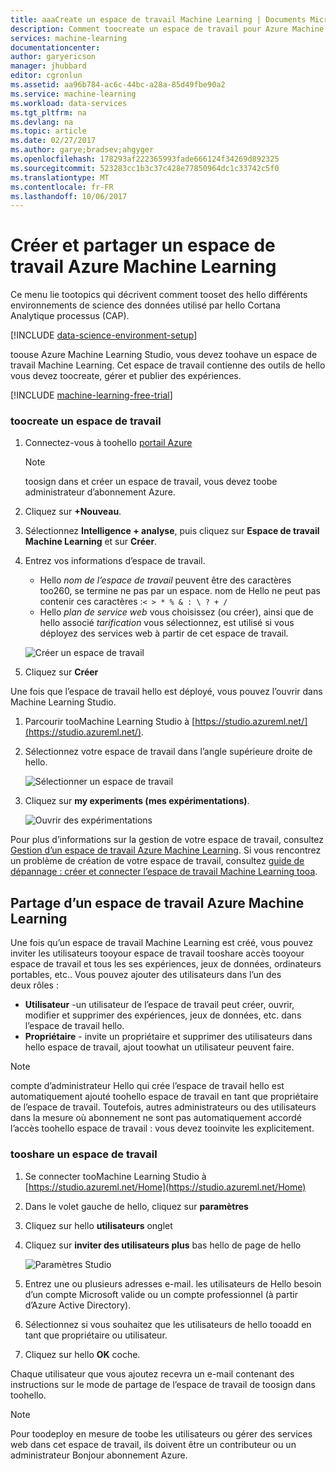 ```yaml
---
title: aaaCreate un espace de travail Machine Learning | Documents Microsoft
description: Comment toocreate un espace de travail pour Azure Machine Learning Studio
services: machine-learning
documentationcenter: 
author: garyericson
manager: jhubbard
editor: cgronlun
ms.assetid: aa96b784-ac6c-44bc-a28a-85d49fbe90a2
ms.service: machine-learning
ms.workload: data-services
ms.tgt_pltfrm: na
ms.devlang: na
ms.topic: article
ms.date: 02/27/2017
ms.author: garye;bradsev;ahgyger
ms.openlocfilehash: 178293af222365993fade666124f34269d892325
ms.sourcegitcommit: 523283cc1b3c37c428e77850964dc1c33742c5f0
ms.translationtype: MT
ms.contentlocale: fr-FR
ms.lasthandoff: 10/06/2017
---
```

# <a name="create-and-share-an-azure-machine-learning-workspace"></a>Créer et partager un espace de travail Azure Machine Learning
Ce menu lie tootopics qui décrivent comment tooset des hello différents environnements de science des données utilisé par hello Cortana Analytique processus (CAP).

[!INCLUDE [data-science-environment-setup](../../includes/cap-setup-environments.md)]

toouse Azure Machine Learning Studio, vous devez toohave un espace de travail Machine Learning. Cet espace de travail contienne des outils de hello vous devez toocreate, gérer et publier des expériences.

[!INCLUDE [machine-learning-free-trial](../../includes/machine-learning-free-trial.md)]

### <a name="toocreate-a-workspace"></a>toocreate un espace de travail
1. Connectez-vous à toohello [portail Azure](https://portal.azure.com/)

    > [!NOTE]
    > toosign dans et créer un espace de travail, vous devez toobe administrateur d’abonnement Azure. 
    >
    > 

2. Cliquez sur **+Nouveau**.

3. Sélectionnez **Intelligence + analyse**, puis cliquez sur **Espace de travail Machine Learning** et sur **Créer**.

4. Entrez vos informations d’espace de travail.

    - Hello *nom de l’espace de travail* peuvent être des caractères too260, se termine ne pas par un espace. nom de Hello ne peut pas contenir ces caractères :`< > * % & : \ ? + /`
    - Hello *plan de service web* vous choisissez (ou créer), ainsi que de hello associé *tarification* vous sélectionnez, est utilisé si vous déployez des services web à partir de cet espace de travail.

    ![Créer un espace de travail](media/machine-learning-create-workspace/create-new-workspace.png)

5. Cliquez sur **Créer**

Une fois que l’espace de travail hello est déployé, vous pouvez l’ouvrir dans Machine Learning Studio.

1. Parcourir tooMachine Learning Studio à [https://studio.azureml.net/](https://studio.azureml.net/).

2. Sélectionnez votre espace de travail dans l’angle supérieure droite de hello.

    ![Sélectionner un espace de travail](media/machine-learning-create-workspace/open-workspace.png)

3. Cliquez sur **my experiments (mes expérimentations)**.

    ![Ouvrir des expérimentations](media/machine-learning-create-workspace/my-experiments.png)

Pour plus d’informations sur la gestion de votre espace de travail, consultez [Gestion d’un espace de travail Azure Machine Learning](machine-learning-manage-workspace.md).
Si vous rencontrez un problème de création de votre espace de travail, consultez [guide de dépannage : créer et connecter l’espace de travail Machine Learning tooa](machine-learning-troubleshooting-creating-ml-workspace.md).


## <a name="sharing-an-azure-machine-learning-workspace"></a>Partage d’un espace de travail Azure Machine Learning
Une fois qu’un espace de travail Machine Learning est créé, vous pouvez inviter les utilisateurs tooyour espace de travail tooshare accès tooyour espace de travail et tous les ses expériences, jeux de données, ordinateurs portables, etc.. Vous pouvez ajouter des utilisateurs dans l’un des deux rôles :

* **Utilisateur** -un utilisateur de l’espace de travail peut créer, ouvrir, modifier et supprimer des expériences, jeux de données, etc. dans l’espace de travail hello.
* **Propriétaire** - invite un propriétaire et supprimer des utilisateurs dans hello espace de travail, ajout toowhat un utilisateur peuvent faire.

> [!NOTE]
> compte d’administrateur Hello qui crée l’espace de travail hello est automatiquement ajouté toohello espace de travail en tant que propriétaire de l’espace de travail. Toutefois, autres administrateurs ou des utilisateurs dans la mesure où abonnement ne sont pas automatiquement accordé l’accès toohello espace de travail : vous devez tooinvite les explicitement.
> 
> 

### <a name="tooshare-a-workspace"></a>tooshare un espace de travail

1. Se connecter tooMachine Learning Studio à [https://studio.azureml.net/Home](https://studio.azureml.net/Home)

2. Dans le volet gauche de hello, cliquez sur **paramètres**

3. Cliquez sur hello **utilisateurs** onglet

4. Cliquez sur **inviter des utilisateurs plus** bas hello de page de hello

    ![Paramètres Studio](media/machine-learning-create-workspace/settings.png)

5. Entrez une ou plusieurs adresses e-mail. les utilisateurs de Hello besoin d’un compte Microsoft valide ou un compte professionnel (à partir d’Azure Active Directory).

6. Sélectionnez si vous souhaitez que les utilisateurs de hello tooadd en tant que propriétaire ou utilisateur.

7. Cliquez sur hello **OK** coche.

Chaque utilisateur que vous ajoutez recevra un e-mail contenant des instructions sur le mode de partage de l’espace de travail de toosign dans toohello.

> [!NOTE]
> Pour toodeploy en mesure de toobe les utilisateurs ou gérer des services web dans cet espace de travail, ils doivent être un contributeur ou un administrateur Bonjour abonnement Azure. 



